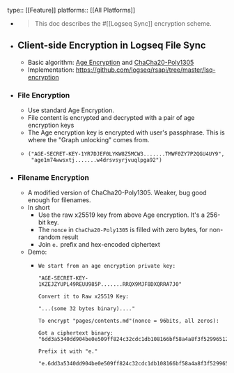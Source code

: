 type:: [[Feature]]
platforms:: [[All Platforms]]

- > This doc describes the #[[Logseq Sync]] encryption scheme.
- ## Client-side Encryption in Logseq File Sync
	- Basic algorithm: [Age Encryption](https://github.com/FiloSottile/age) and [ChaCha20-Poly1305](https://en.wikipedia.org/wiki/ChaCha20-Poly1305)
	- Implementation: <https://github.com/logseq/rsapi/tree/master/lsq-encryption>
- ### File Encryption
	- Use standard Age Encryption.
	- File content is encrypted and decrypted with a pair of age encryption keys
	- The Age encryption key is encrypted with user's passphrase. This is where the "Graph unlocking" comes from.
	- ```
	  ("AGE-SECRET-KEY-1YR7DJEF0LYKW8Z5MCW3.......TMWF0ZY7P2QGU4UY9", 
	   "age1m74wwsxtj.......w4drsvsyrjvuqlpga92")
	  ```
- ### Filename Encryption
	- A modified version of ChaCha20-Poly1305. Weaker, bug good enough for filenames.
	- In short
		- Use the raw x25519 key from above Age encryption. It's a 256-bit key.
		- The `nonce` in `ChaCha20-Poly1305` is filled with zero bytes, for non-random result
		- Join `e.` prefix and hex-encoded ciphertext
	- Demo:
		- ```
		  We start from an age encryption private key:
		  
		  "AGE-SECRET-KEY-1KZEJZYUPL49REUU985P.......RRQX9MJF8DXQRRA7J0"
		  
		  Convert it to Raw x25519 Key:
		  
		  "...(some 32 bytes binary)...."
		  
		  To encrypt "pages/contents.md"(nonce = 96bits, all zeros):
		  
		  Got a ciphertext binary: "6dd3a5340dd904be0e509ff824c32cdc1db108166bf58a4a8f3f5299651282ffca"
		  
		  Prefix it with "e."
		  
		  "e.6dd3a5340dd904be0e509ff824c32cdc1db108166bf58a4a8f3f5299651282ffca"
		  ```
